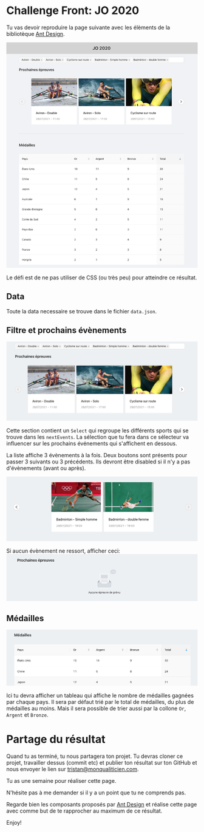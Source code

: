 # Challenge Front: JO 2020

Tu vas devoir reproduire la page suivante avec les élèments de la bibliotèque [Ant Design](https://ant.design/components/overview/).

![](./pictures/JOPage.png)

Le défi est de ne pas utiliser de CSS (ou très peu) pour atteindre ce résultat. 

## Data

Toute la data necessaire se trouve dans le fichier `data.json`.

## Filtre et prochains évènements

![](./pictures/NextEvent.png)

Cette section contient un `Select` qui regroupe les différents sports qui se trouve dans les `nextEvents`.
La sélection que tu fera dans ce sélecteur va influencer sur les prochains événements qui s'affichent en dessous. 

La liste affiche 3 évènements à la fois. Deux boutons sont présents pour passer 3 suivants ou 3 précédents.
Ils devront être disabled si il n'y a pas d'évènements (avant ou après).

![](./pictures/NextEvent2.png)

Si aucun évènement ne ressort, afficher ceci:
![](./pictures/empty.png)

## Médailles

![](./pictures/Table.png)

Ici tu devra afficher un tableau qui affiche le nombre de médailles gagnées par chaque pays. Il sera par défaut trié par le total de médailles, du plus de médailles au moins. Mais il sera possible de trier aussi par la collone `Or`, `Argent` et `Bronze`.

# Partage du résultat

Quand tu as terminé, tu nous partagera ton projet. 
Tu devras cloner ce projet, travailler dessus (commit etc) et publier ton résultat sur ton GitHub et nous envoyer le lien sur tristan@monqualiticien.com.

Tu as une semaine pour réaliser cette page. 

N'hésite pas à me demander si il y a un point que tu ne comprends pas. 

Regarde bien les composants proposés par [Ant Design](https://ant.design/components/overview/) et réalise cette page avec comme but de te rapprocher au maximum de ce résultat. 

Enjoy!




